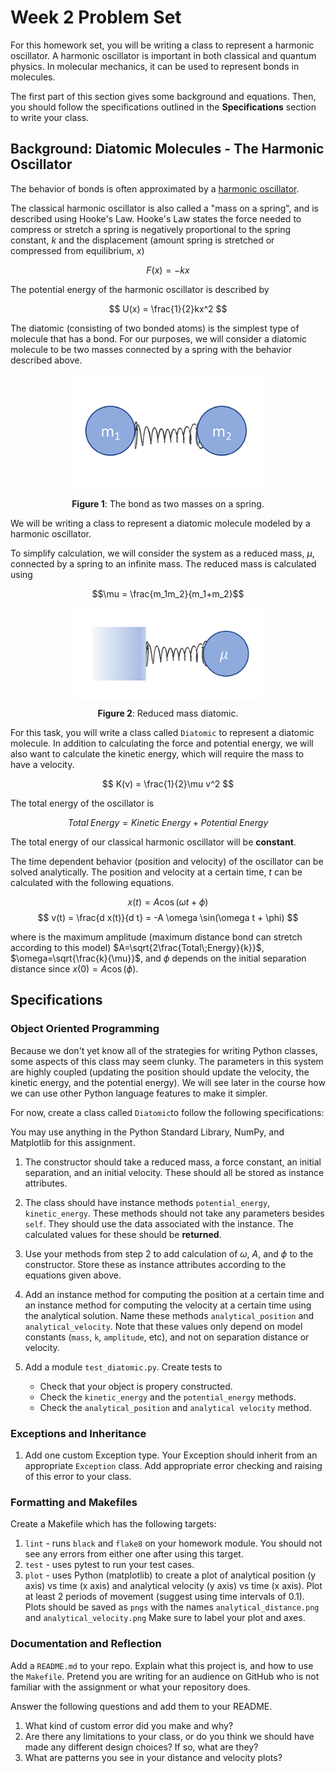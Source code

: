 # Week 2 Problem Set

For this homework set, you will be writing a class to represent a harmonic oscillator. A harmonic oscillator is important in both classical and quantum physics. In molecular mechanics, it can be used to represent bonds in molecules.

The first part of this section gives some background and equations. Then, you should follow the specifications outlined in the **Specifications** section to write your class.

## Background: Diatomic Molecules - The Harmonic Oscillator

The behavior of bonds is often approximated by a [harmonic oscillator](https://en.wikipedia.org/wiki/Harmonic_oscillator). 

The classical harmonic oscillator is also called a "mass on a spring", and is described using Hooke's Law. Hooke's Law states the force needed to compress or stretch a spring is negatively proportional to the spring constant, $k$ and the displacement (amount spring is stretched or compressed from equilibrium, $x$)

$$ F(x) = -kx $$

The potential energy of the harmonic oscillator is described by

$$ U(x) = \frac{1}{2}kx^2 $$

The diatomic (consisting of two bonded atoms) is the simplest type of molecule that has a bond. For our purposes, we will consider a diatomic molecule to be two masses connected by a spring with the behavior described above.

<center>
  <img src="images/diatomic_spring.png" class="figure-img img-fluid rounded" alt="The bond as two masses on a spring." width="300">

**Figure 1**: The bond as two masses on a spring.
</center>

We will be writing a class to represent a diatomic molecule modeled by a harmonic oscillator.

To simplify calculation, we will consider the system as a reduced mass, $\mu$, connected by a spring to an infinite mass. The reduced mass is calculated using

</div>

$$\mu = \frac{m_1m_2}{m_1+m_2}$$ 

<center>
<img align ="center" src="images/diatomic_reduced.png" width="300"> 
</div> 

**Figure 2**: Reduced mass diatomic.
</center>

For this task, you will write a class called `Diatomic` to represent a diatomic molecule. In addition to calculating the force and potential energy, we will also want to calculate the kinetic energy, which will require the mass to have a velocity.

$$ K(v) = \frac{1}{2}\mu v^2 $$

The total energy of the oscillator is

$$ Total\;Energy = Kinetic\;Energy + Potential\;Energy $$

The total energy of our classical harmonic oscillator will be **constant**. 

The time dependent behavior (position and velocity) of the oscillator can be solved analytically. The position and velocity at a certain time, $t$ can be calculated with the following equations.

$$ x(t) = A \cos(\omega t + \phi) $$
$$ v(t) = \frac{d x(t)}{d t} = -A \omega \sin(\omega t + \phi) $$

where is the maximum amplitude (maximum distance bond can stretch according to this model) $A=\sqrt{2\frac{Total\;Energy}{k}}$, $\omega=\sqrt{\frac{k}{\mu}}$, and $\phi$ depends on the initial separation distance since $x(0) = A \cos(\phi)$.

## Specifications

### Object Oriented Programming

Because we don't yet know all of the strategies for writing Python classes, some aspects of this class may seem clunky. The parameters in this system are highly coupled (updating the position should update the velocity, the kinetic energy, and the potential energy). We will see later in the course how we can use other Python language features to make it simpler.

For now, create a class called `Diatomic`to follow the following specifications:

You may use anything in the Python Standard Library, NumPy, and Matplotlib for this assignment. 

1. The constructor should take a reduced mass, a force constant, an initial separation, and an initial velocity. These should all be stored as instance attributes.

1. The class should have instance methods `potential_energy`, `kinetic_energy`. These methods should not take any parameters besides `self`. They should use the data associated with the instance. The calculated values for these should be **returned**.

1. Use your methods from step 2 to add calculation of  $\omega$, $A$, and $\phi$ to the constructor. Store these as instance attributes according to the equations given above.

1. Add an instance method for computing the position at a certain time and an instance method for computing the velocity at a certain time using the analytical solution. Name these methods `analytical_position` and `analytical_velocity`. Note that these values only depend on model constants (`mass`, `k`, `amplitude`, etc), and not on separation distance or velocity.

1. Add a module `test_diatomic.py`. Create tests to
    - Check that your object is propery constructed.
    - Check the `kinetic_energy` and the `potential_energy` methods. 
    - Check the `analytical_position` and `analytical velocity` method. 

### Exceptions and Inheritance

1. Add one custom Exception type. Your Exception should inherit from an appropriate `Exception` class. Add appropriate error checking and raising of this error to your class. 

### Formatting and Makefiles
Create a Makefile which has the following targets:

1. `lint` - runs `black` and `flake8` on your homework module. You should not see any errors from either one after using this target.
1. `test` - uses pytest to run your test cases.
1. `plot` - uses Python (matplotlib) to create a plot of analytical position (y axis) vs time (x axis) and analytical velocity (y axis) vs time (x axis). Plot at least 2 periods of movement (suggest using time intervals of 0.1). Plots should be saved as `pngs` with the names `analytical_distance.png` and `analytical_velocity.png` Make sure to label your plot and axes.

### Documentation and Reflection

Add a `README.md` to your repo. Explain what this project is, and how to use the `Makefile`. Pretend you are writing for an audience on GitHub who is not familiar with the assignment or what your repository does.

Answer the following questions and add them to your README. 

1. What kind of custom error did you make and why?
1. Are there any limitations to your class, or do you think we should have made any different design choices? If so, what are they?
1. What are patterns you see in your distance and velocity plots?